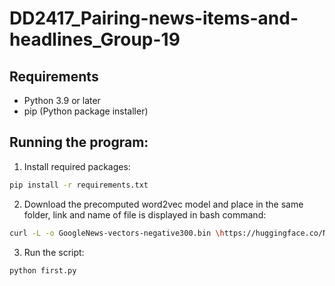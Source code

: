 # DD2417_Pairing-news-items-and-headlines_Group-19

## Requirements
- Python 3.9 or later
- pip (Python package installer)

## Running the program:
1. Install required packages:
```bash
pip install -r requirements.txt
```
2. Download the precomputed word2vec model and place in the same folder, link and name of file is displayed in bash command:

```bash
curl -L -o GoogleNews-vectors-negative300.bin \https://huggingface.co/NathaNn1111/word2vec-google-news-negative-300-bin/resolve/main/GoogleNews-vectors-negative300.bin
```

3. Run the script:
```bash
python first.py
```
 